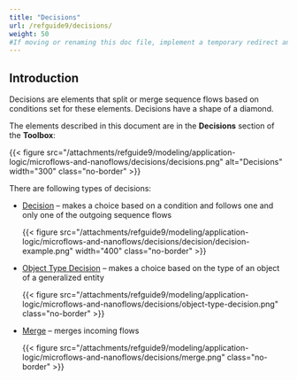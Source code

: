 ```yaml
---
title: "Decisions"
url: /refguide9/decisions/
weight: 50
#If moving or renaming this doc file, implement a temporary redirect and let the respective team know they should update the URL in the product. See Mapping to Products for more details. 
---
```


## Introduction

Decisions are elements that split or merge sequence flows based on conditions set for these elements. Decisions have a shape of a diamond.

The elements described in this document are in the **Decisions** section of the **Toolbox**:

{{< figure src="/attachments/refguide9/modeling/application-logic/microflows-and-nanoflows/decisions/decisions.png" alt="Decisions"   width="300"  class="no-border" >}}

There are following types of decisions:

* [Decision](/refguide9/decision/) – makes a choice based on a condition and follows one and only one of the outgoing sequence flows

    {{< figure src="/attachments/refguide9/modeling/application-logic/microflows-and-nanoflows/decisions/decision/decision-example.png"   width="400"  class="no-border" >}}

* [Object Type Decision](/refguide9/object-type-decision/) – makes a choice based on the type of an object of a generalized entity

    {{< figure src="/attachments/refguide9/modeling/application-logic/microflows-and-nanoflows/decisions/object-type-decision.png" class="no-border" >}}

* [Merge](/refguide9/merge/) – merges incoming flows 

    {{< figure src="/attachments/refguide9/modeling/application-logic/microflows-and-nanoflows/decisions/merge.png" class="no-border" >}}
